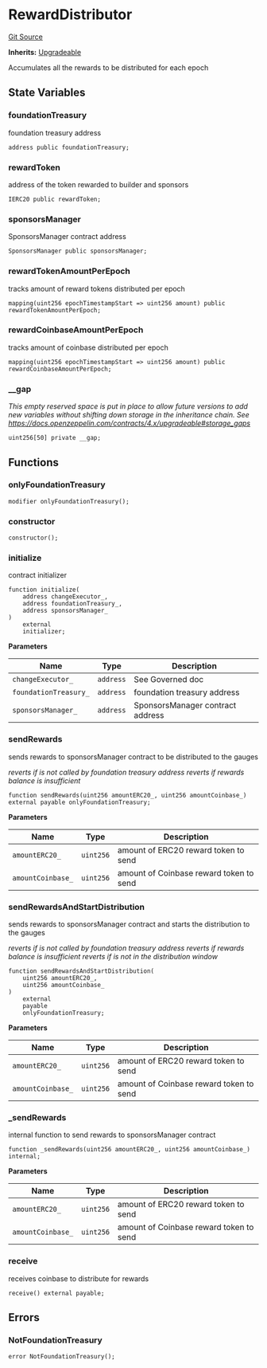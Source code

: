 # RewardDistributor

[Git Source](https://github.com/rsksmart/builder-incentives-sc/blob/1055faa4ca92d30ddb8e7825f3f21882bdff7522/src/RewardDistributor.sol)

**Inherits:** [Upgradeable](/src/governance/Upgradeable.sol/abstract.Upgradeable.md)

Accumulates all the rewards to be distributed for each epoch

## State Variables

### foundationTreasury

foundation treasury address

```solidity
address public foundationTreasury;
```

### rewardToken

address of the token rewarded to builder and sponsors

```solidity
IERC20 public rewardToken;
```

### sponsorsManager

SponsorsManager contract address

```solidity
SponsorsManager public sponsorsManager;
```

### rewardTokenAmountPerEpoch

tracks amount of reward tokens distributed per epoch

```solidity
mapping(uint256 epochTimestampStart => uint256 amount) public rewardTokenAmountPerEpoch;
```

### rewardCoinbaseAmountPerEpoch

tracks amount of coinbase distributed per epoch

```solidity
mapping(uint256 epochTimestampStart => uint256 amount) public rewardCoinbaseAmountPerEpoch;
```

### \_\_gap

_This empty reserved space is put in place to allow future versions to add new variables without shifting down storage
in the inheritance chain. See https://docs.openzeppelin.com/contracts/4.x/upgradeable#storage_gaps_

```solidity
uint256[50] private __gap;
```

## Functions

### onlyFoundationTreasury

```solidity
modifier onlyFoundationTreasury();
```

### constructor

```solidity
constructor();
```

### initialize

contract initializer

```solidity
function initialize(
    address changeExecutor_,
    address foundationTreasury_,
    address sponsorsManager_
)
    external
    initializer;
```

**Parameters**

| Name                  | Type      | Description                      |
| --------------------- | --------- | -------------------------------- |
| `changeExecutor_`     | `address` | See Governed doc                 |
| `foundationTreasury_` | `address` | foundation treasury address      |
| `sponsorsManager_`    | `address` | SponsorsManager contract address |

### sendRewards

sends rewards to sponsorsManager contract to be distributed to the gauges

_reverts if is not called by foundation treasury address reverts if rewards balance is insufficient_

```solidity
function sendRewards(uint256 amountERC20_, uint256 amountCoinbase_) external payable onlyFoundationTreasury;
```

**Parameters**

| Name              | Type      | Description                             |
| ----------------- | --------- | --------------------------------------- |
| `amountERC20_`    | `uint256` | amount of ERC20 reward token to send    |
| `amountCoinbase_` | `uint256` | amount of Coinbase reward token to send |

### sendRewardsAndStartDistribution

sends rewards to sponsorsManager contract and starts the distribution to the gauges

_reverts if is not called by foundation treasury address reverts if rewards balance is insufficient reverts if is not in
the distribution window_

```solidity
function sendRewardsAndStartDistribution(
    uint256 amountERC20_,
    uint256 amountCoinbase_
)
    external
    payable
    onlyFoundationTreasury;
```

**Parameters**

| Name              | Type      | Description                             |
| ----------------- | --------- | --------------------------------------- |
| `amountERC20_`    | `uint256` | amount of ERC20 reward token to send    |
| `amountCoinbase_` | `uint256` | amount of Coinbase reward token to send |

### \_sendRewards

internal function to send rewards to sponsorsManager contract

```solidity
function _sendRewards(uint256 amountERC20_, uint256 amountCoinbase_) internal;
```

**Parameters**

| Name              | Type      | Description                             |
| ----------------- | --------- | --------------------------------------- |
| `amountERC20_`    | `uint256` | amount of ERC20 reward token to send    |
| `amountCoinbase_` | `uint256` | amount of Coinbase reward token to send |

### receive

receives coinbase to distribute for rewards

```solidity
receive() external payable;
```

## Errors

### NotFoundationTreasury

```solidity
error NotFoundationTreasury();
```
